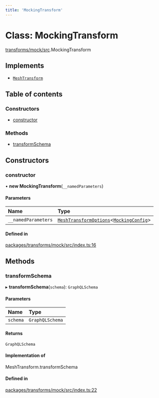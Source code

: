 ```yaml
---
title: 'MockingTransform'
---
```


# Class: MockingTransform

[transforms/mock/src](../modules/transforms_mock_src).MockingTransform

## Implements

- [`MeshTransform`](/docs/api/interfaces/types_src.MeshTransform)

## Table of contents

### Constructors

- [constructor](transforms_mock_src.MockingTransform#constructor)

### Methods

- [transformSchema](transforms_mock_src.MockingTransform#transformschema)

## Constructors

### constructor

• **new MockingTransform**(`__namedParameters`)

#### Parameters

| Name | Type |
| :------ | :------ |
| `__namedParameters` | [`MeshTransformOptions`](/docs/api/interfaces/types_src.MeshTransformOptions)<[`MockingConfig`](/docs/api/interfaces/types_src.YamlConfig.MockingConfig)\> |

#### Defined in

[packages/transforms/mock/src/index.ts:16](https://github.com/Urigo/graphql-mesh/blob/master/packages/transforms/mock/src/index.ts#L16)

## Methods

### transformSchema

▸ **transformSchema**(`schema`): `GraphQLSchema`

#### Parameters

| Name | Type |
| :------ | :------ |
| `schema` | `GraphQLSchema` |

#### Returns

`GraphQLSchema`

#### Implementation of

MeshTransform.transformSchema

#### Defined in

[packages/transforms/mock/src/index.ts:22](https://github.com/Urigo/graphql-mesh/blob/master/packages/transforms/mock/src/index.ts#L22)

